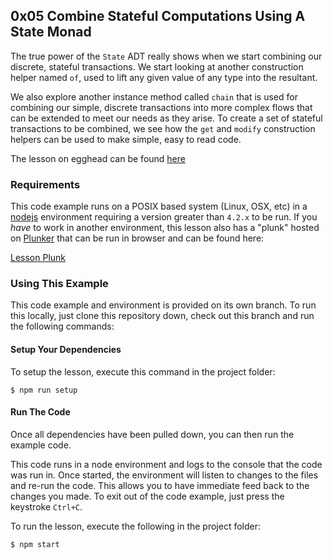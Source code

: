 ## 0x05 Combine Stateful Computations Using A State Monad

The true power of the `State` ADT really shows when we start combining our
discrete, stateful transactions. We start looking at another construction
helper named `of`, used to lift any given value of any type into the resultant.

We also explore another instance method called `chain` that is used for
combining our simple, discrete transactions into more complex flows that can be
extended to meet our needs as they arise. To create a set of stateful
transactions to be combined, we see how the `get` and `modify` construction
helpers can be used to make simple, easy to read code.

The lesson on egghead can be found [here][5]

### Requirements
This code example runs on a POSIX based system (Linux, OSX, etc) in a [nodejs][2] environment
requiring a version greater than `4.2.x` to be run. If you *have* to work in another environment,
this lesson also has a "plunk" hosted on [Plunker][3] that can be run in browser and can be found
here:

[Lesson Plunk][4]

### Using This Example
This code example and environment is provided on its own branch. To run this locally, just clone
this repository down, check out this branch and run the following commands:

#### Setup Your Dependencies
To setup the lesson, execute this command in the project folder:

```
$ npm run setup
```

#### Run The Code
Once all dependencies have been pulled down, you can then run the example code.

This code runs in a node environment and logs to the console that the code was run in. Once
started, the environment will listen to changes to the files and re-run the code. This allows
you to have immediate feed back to the changes you made. To exit out of the code example,
just press the keystroke `Ctrl+C`.

To run the lesson, execute the following in the project folder:

```
$ npm start
```

[1]: https://egghead.io/instructors/ian-hofmann-hicks
[2]: https://nodejs.org/
[3]: https://plnkr.co/

[4]: https://embed.plnkr.co/github/eggheadio-projects/getting-to-know-the-state-monad-in-javascript/0x05-combine/plnkr?show=script.js,preview
[5]: https://egghead.io/lessons/egghead-combine-stateful-computations-using-a-state-monad
